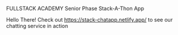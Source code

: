 FULLSTACK ACADEMY Senior Phase
Stack-A-Thon App

Hello There!
Check out https://stack-chatapp.netlify.app/ to see our chatting service in action
